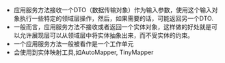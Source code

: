 * 应用服务方法接收一个DTO（数据传输对象）作为输入参数，使用这个输入对象执行一些特定的领域层操作，然后，如果需要的话，可能返回另一个DTO.
* 一般而言，应用服务方法不接收或者返回一个实体对象，这样做的好处就是可以允许展现层可以从领域层中将实体抽象出来，而不受实体的约束。
* 一个应用服务方法一般被看作是一个工作单元
* 会使用到实体映射工具,如AutoMapper, TinyMapper